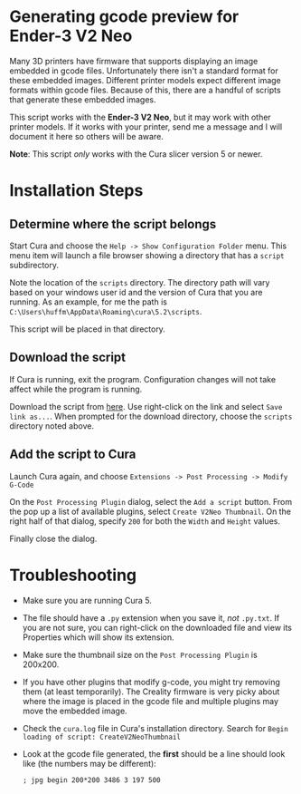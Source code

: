 # Generating gcode preview for Ender-3 V2 Neo

Many 3D printers have firmware that supports displaying an image embedded in gcode files. Unfortunately there isn't a standard format for these embedded images. Different printer models expect different image formats within gcode files. Because of this, there are a handful of scripts that generate these embedded images.

This script works with the **Ender-3 V2 Neo**, but it may work with other printer models. If it works with your printer, send me a message and I will document it here so others will be aware.

**Note**: This script _only_ works with the Cura slicer version 5 or newer.

# Installation Steps

## Determine where the script belongs

Start Cura and choose the `Help -> Show Configuration Folder` menu.
This menu item will launch a file browser showing a directory that has a `script` subdirectory.

Note the location of the `scripts` directory. The directory path will vary based on your windows user id and the version of Cura that you are running. As an example, for me the path is `C:\Users\huffm\AppData\Roaming\cura\5.2\scripts`.

This script will be placed in that directory.

## Download the script

If Cura is running, exit the program. Configuration changes will not take affect while the program is running.

Download the script from [here](https://raw.githubusercontent.com/KenHuffman/UltimakerCuraScripts/main/scripts/CreateV2NeoThumbnail.py). Use right-click on the link and select `Save link as...`. When prompted for the download directory, choose the `scripts` directory noted above.

## Add the script to Cura

Launch Cura again, and choose `Extensions -> Post Processing -> Modify G-Code`

On the `Post Processing Plugin` dialog, select the `Add a script` button. From the pop up a list of available plugins, select `Create V2Neo Thumbnail`. On the right half of that dialog, specify `200` for both the `Width` and `Height` values.

Finally close the dialog.

# Troubleshooting

- Make sure you are running Cura 5.
- The file should have a `.py` extension when you save it, _not_ `.py.txt`. If you are not sure, you can right-click on the downloaded file and view its Properties which will show its extension.
- Make sure the thumbnail size on the `Post Processing Plugin` is 200x200.
- If you have other plugins that modify g-code, you might try removing them (at least temporarily). The Creality firmware is very picky about where the image is placed in the gcode file and multiple plugins may move the embedded image.
- Check the `cura.log` file in Cura's installation directory. Search for `Begin loading of script: CreateV2NeoThumbnail`
- Look at the gcode file generated, the **first** should be a line should look like (the numbers may be different):

  `; jpg begin 200*200 3486 3 197 500`

